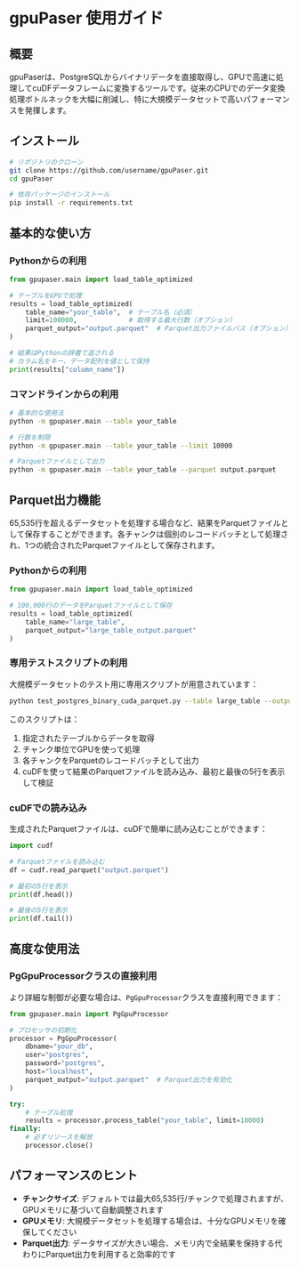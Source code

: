 # gpuPaser 使用ガイド

## 概要

gpuPaserは、PostgreSQLからバイナリデータを直接取得し、GPUで高速に処理してcuDFデータフレームに変換するツールです。従来のCPUでのデータ変換処理ボトルネックを大幅に削減し、特に大規模データセットで高いパフォーマンスを発揮します。

## インストール

```bash
# リポジトリのクローン
git clone https://github.com/username/gpuPaser.git
cd gpuPaser

# 依存パッケージのインストール
pip install -r requirements.txt
```

## 基本的な使い方

### Pythonからの利用

```python
from gpupaser.main import load_table_optimized

# テーブルをGPUで処理
results = load_table_optimized(
    table_name="your_table",  # テーブル名（必須）
    limit=100000,             # 取得する最大行数（オプション）
    parquet_output="output.parquet"  # Parquet出力ファイルパス（オプション）
)

# 結果はPythonの辞書で返される
# カラム名をキー、データ配列を値として保持
print(results["column_name"])
```

### コマンドラインからの利用

```bash
# 基本的な使用法
python -m gpupaser.main --table your_table

# 行数を制限
python -m gpupaser.main --table your_table --limit 10000

# Parquetファイルとして出力
python -m gpupaser.main --table your_table --parquet output.parquet
```

## Parquet出力機能

65,535行を超えるデータセットを処理する場合など、結果をParquetファイルとして保存することができます。各チャンクは個別のレコードバッチとして処理され、1つの統合されたParquetファイルとして保存されます。

### Pythonからの利用

```python
from gpupaser.main import load_table_optimized

# 100,000行のデータをParquetファイルとして保存
results = load_table_optimized(
    table_name="large_table",
    parquet_output="large_table_output.parquet"
)
```

### 専用テストスクリプトの利用

大規模データセットのテスト用に専用スクリプトが用意されています：

```bash
python test_postgres_binary_cuda_parquet.py --table large_table --output large_table_output.parquet
```

このスクリプトは：
1. 指定されたテーブルからデータを取得
2. チャンク単位でGPUを使って処理
3. 各チャンクをParquetのレコードバッチとして出力
4. cuDFを使って結果のParquetファイルを読み込み、最初と最後の5行を表示して検証

### cuDFでの読み込み

生成されたParquetファイルは、cuDFで簡単に読み込むことができます：

```python
import cudf

# Parquetファイルを読み込む
df = cudf.read_parquet("output.parquet")

# 最初の5行を表示
print(df.head())

# 最後の5行を表示
print(df.tail())
```

## 高度な使用法

### PgGpuProcessorクラスの直接利用

より詳細な制御が必要な場合は、`PgGpuProcessor`クラスを直接利用できます：

```python
from gpupaser.main import PgGpuProcessor

# プロセッサの初期化
processor = PgGpuProcessor(
    dbname="your_db",
    user="postgres",
    password="postgres",
    host="localhost",
    parquet_output="output.parquet"  # Parquet出力を有効化
)

try:
    # テーブル処理
    results = processor.process_table("your_table", limit=10000)
finally:
    # 必ずリソースを解放
    processor.close()
```

## パフォーマンスのヒント

- **チャンクサイズ**: デフォルトでは最大65,535行/チャンクで処理されますが、GPUメモリに基づいて自動調整されます
- **GPUメモリ**: 大規模データセットを処理する場合は、十分なGPUメモリを確保してください
- **Parquet出力**: データサイズが大きい場合、メモリ内で全結果を保持する代わりにParquet出力を利用すると効率的です
